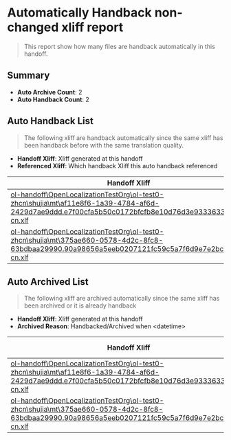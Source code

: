 # Automatically Handback non-changed xliff report
> This report show how many files are handback automatically in this handoff.

## Summary
* **Auto Archive Count**: 2
* **Auto Handback Count**: 2

## Auto Handback List
> The following xliff are handback automatically since the same xliff has been handback before with the same translation quality.

* **Handoff Xliff**: Xliff generated at this handoff
* **Referenced Xliff**: Which handback Xliff this auto handback referenced

| Handoff Xliff | Referenced Xliff | 
| --- | --- | 
| [ol-handoff\OpenLocalizationTestOrg\ol-test0-zhcn\shujia\mt\af11e8f6-1a39-4784-af6d-2429d7ae9ddd.e7f00cfa5b50c0172bfcfb8e10d76d3e9333633a.zh-cn.xlf](https://github.com/OpenLocalizationTestOrg/ol-test0-handoff/blob/b07d7f24912efe56f593a0350d4b533da3695949/ol-handoff/OpenLocalizationTestOrg/ol-test0-zhcn/shujia/mt/af11e8f6-1a39-4784-af6d-2429d7ae9ddd.e7f00cfa5b50c0172bfcfb8e10d76d3e9333633a.zh-cn.xlf) | [ol-handback\OpenLocalizationTestOrg\ol-test0-zhcn\shujia\ht\af11e8f6-1a39-4784-af6d-2429d7ae9ddd.e7f00cfa5b50c0172bfcfb8e10d76d3e9333633a.zh-cn.xlf](https://github.com/OpenLocalizationTestOrg/ol-test0-handback/blob/51eba77290fa312dd7b7a9e9f47b16a689ddda81/ol-handback/OpenLocalizationTestOrg/ol-test0-zhcn/shujia/ht/af11e8f6-1a39-4784-af6d-2429d7ae9ddd.e7f00cfa5b50c0172bfcfb8e10d76d3e9333633a.zh-cn.xlf) | 
| [ol-handoff\OpenLocalizationTestOrg\ol-test0-zhcn\shujia\mt\375ae660-0578-4d2c-8fc8-63bdbaa29990.90a98656a5eeb0207121fc59c5a7f6d9e7e2bc11.zh-cn.xlf](https://github.com/OpenLocalizationTestOrg/ol-test0-handoff/blob/b07d7f24912efe56f593a0350d4b533da3695949/ol-handoff/OpenLocalizationTestOrg/ol-test0-zhcn/shujia/mt/375ae660-0578-4d2c-8fc8-63bdbaa29990.90a98656a5eeb0207121fc59c5a7f6d9e7e2bc11.zh-cn.xlf) | [ol-handback\OpenLocalizationTestOrg\ol-test0-zhcn\shujia\ht\375ae660-0578-4d2c-8fc8-63bdbaa29990.90a98656a5eeb0207121fc59c5a7f6d9e7e2bc11.zh-cn.xlf](https://github.com/OpenLocalizationTestOrg/ol-test0-handback/blob/51eba77290fa312dd7b7a9e9f47b16a689ddda81/ol-handback/OpenLocalizationTestOrg/ol-test0-zhcn/shujia/ht/375ae660-0578-4d2c-8fc8-63bdbaa29990.90a98656a5eeb0207121fc59c5a7f6d9e7e2bc11.zh-cn.xlf) | 

## Auto Archived List
> The following xliff are archived automatically since the same xliff has been archived or it is already handback

* **Handoff Xliff**: Xliff generated at this handoff
* **Archived Reason**: Handbacked/Archived when &lt;datetime&gt;

| Handoff Xliff | Archived Reason | 
| --- | --- | 
| [ol-handoff\OpenLocalizationTestOrg\ol-test0-zhcn\shujia\mt\af11e8f6-1a39-4784-af6d-2429d7ae9ddd.e7f00cfa5b50c0172bfcfb8e10d76d3e9333633a.zh-cn.xlf](https://github.com/OpenLocalizationTestOrg/ol-test0-handoff/blob/b07d7f24912efe56f593a0350d4b533da3695949/ol-handoff/OpenLocalizationTestOrg/ol-test0-zhcn/shujia/mt/af11e8f6-1a39-4784-af6d-2429d7ae9ddd.e7f00cfa5b50c0172bfcfb8e10d76d3e9333633a.zh-cn.xlf) | Archived when 17/02/09 07:15 | 
| [ol-handoff\OpenLocalizationTestOrg\ol-test0-zhcn\shujia\mt\375ae660-0578-4d2c-8fc8-63bdbaa29990.90a98656a5eeb0207121fc59c5a7f6d9e7e2bc11.zh-cn.xlf](https://github.com/OpenLocalizationTestOrg/ol-test0-handoff/blob/b07d7f24912efe56f593a0350d4b533da3695949/ol-handoff/OpenLocalizationTestOrg/ol-test0-zhcn/shujia/mt/375ae660-0578-4d2c-8fc8-63bdbaa29990.90a98656a5eeb0207121fc59c5a7f6d9e7e2bc11.zh-cn.xlf) | Handbacked | 

